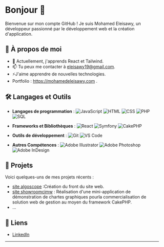 # Bonjour 👋

Bienvenue sur mon compte GitHub ! Je suis Mohamed Eleisawy, un développeur passionné par le développement web et la création d'application.

## 🚀 À propos de moi

- 🌱 Actuellement, j'apprends React et Tailwind.
- 📫 Tu peux me contacter à eleisawy19@gmail.com.
- ⚡J'aime apprendre de nouvelles technologies.
- Portfolio : https://mohamedeleisawy.com .
## 🛠️ Langages et Outils

- **Langages de programmation** :
  ![JavaScript](https://img.shields.io/badge/JavaScript-F7DF1E?style=for-the-badge&logo=javascript&logoColor=black)
  ![HTML](https://img.shields.io/badge/HTML5-E34F26?style=for-the-badge&logo=html5&logoColor=white)
  ![CSS](https://img.shields.io/badge/CSS3-1572B6?style=for-the-badge&logo=css3&logoColor=white)
  ![PHP](https://img.shields.io/badge/PHP-777BB4?style=for-the-badge&logo=php&logoColor=white)
  ![SQL](https://img.shields.io/badge/SQL-4479A1?style=for-the-badge&logo=sql&logoColor=white)

- **Frameworks et Bibliothèques** :
  ![React](https://img.shields.io/badge/React-20232A?style=for-the-badge&logo=react&logoColor=61DAFB)
  ![Symfony](https://img.shields.io/badge/Symfony-000000?style=for-the-badge&logo=symfony&logoColor=white)
  ![CakePHP](https://img.shields.io/badge/CakePHP-D33C43?style=for-the-badge&logo=cakephp&logoColor=white)

- **Outils de développement** :
  ![Git](https://img.shields.io/badge/Git-F05032?style=for-the-badge&logo=git&logoColor=white)
  ![VS Code](https://img.shields.io/badge/VS%20Code-007ACC?style=for-the-badge&logo=visual-studio-code&logoColor=white)


- **Autres Compétences** :
![Adobe Illustrator](https://img.shields.io/badge/Adobe%20Illustrator-FF9A00?style=for-the-badge&logo=adobe%20illustrator&logoColor=white)
  ![Adobe Photoshop](https://img.shields.io/badge/Adobe%20Photoshop-31A8FF?style=for-the-badge&logo=adobe%20photoshop&logoColor=white)
  ![Adobe InDesign](https://img.shields.io/badge/Adobe%20InDesign-FF3366?style=for-the-badge&logo=adobe%20indesign&logoColor=white)


## 📂 Projets

Voici quelques-uns de mes projets récents :

- [site algoscope](https://algoscope.fr/FR/) :Création du front du site web.
- [site showroomcimw](http://www.showroomcimw.fr/) : Réalisation d'une mini-application de
démonstration de chartes graphiques pourla commercialisation de solution web de gestion au moyen du framework CakePHP.
- ...

## 🔗 Liens

- [LinkedIn](https://www.linkedin.com/in/mohamed-eleisawy-1440b226b/)
---
